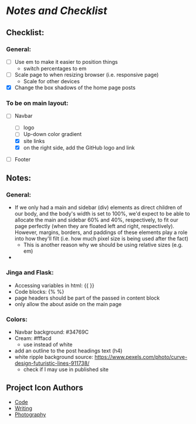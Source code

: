# ***Notes and Checklist***
## **Checklist**:
### General:
- [ ] Use em to make it easier to position things
  - switch percentages to em
- [ ] Scale page to when resizing browser (i.e. responsive page)
  - Scale for other devices
- [X] Change the box shadows of the home page posts

### **To be on main layout:**
- [ ] Navbar
  - [ ] logo
  - [ ] Up-down color gradient
  - [X] site links
  - [X] on the right side, add the GitHub logo and link
- [ ] Footer


## **Notes**:
### General:
- If we only had a main and sidebar (div) elements as direct children of our body, and the body's width is set to 100%, we'd expect to be able to allocate the main and sidebar 60% and 40%, respectively, to fit our page perfectly (when they are floated left and right, respectively). However, margins, borders, and paddings of these elements play a role into how they'll filt (i.e. how much pixel size is being used after the fact)
  - This is another reason why we should be using relative sizes (e.g. em)
-

### Jinga and Flask:
- Accessing variables in html: {{ }}
- Code blocks: {% %}
- page headers should be part of the passed in content block
- only allow the about aside on the main page


### Colors:
- Navbar background: #34769C
- Cream: #fffacd
  - use instead of white
- add an outline to the post headings text (h4)
- white ripple background source: https://www.pexels.com/photo/curve-design-futuristic-lines-911738/
  - check if I may use in published site

## Project Icon Authors
- [Code](https://www.flaticon.com/authors/icongeek26)
- [Writing](https://www.flaticon.com/authors/icongeek26)
- [Photography](https://www.flaticon.com/authors/icongeek26)
